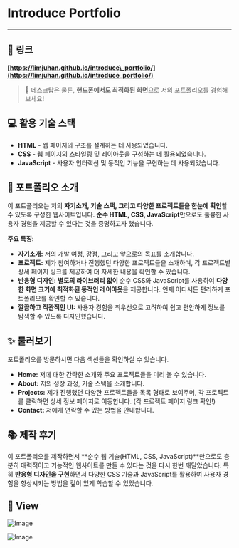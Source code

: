 # Introduce Portfolio

---

## 🔗 링크

**[https://limjuhan.github.io/introduce\_portfolio/](https://limjuhan.github.io/introduce_portfolio/)**

> 📱 데스크탑은 물론, **핸드폰에서도 최적화된 화면**으로 저의 포트폴리오를 경험해 보세요!

## 💻 활용 기술 스택

* **HTML** - 웹 페이지의 구조를 설계하는 데 사용되었습니다.
* **CSS** - 웹 페이지의 스타일링 및 레이아웃을 구성하는 데 활용되었습니다.
* **JavaScript** - 사용자 인터랙션 및 동적인 기능을 구현하는 데 사용되었습니다.

## 🚀 포트폴리오 소개

이 포트폴리오는 저의 **자기소개, 기술 스택, 그리고 다양한 프로젝트들을 한눈에 확인**할 수 있도록 구성한 웹사이트입니다.
**순수 HTML, CSS, JavaScript**만으로도 훌륭한 사용자 경험을 제공할 수 있다는 것을 증명하고자 했습니다.

**주요 특징:**

* **자기소개:** 저의 개발 여정, 강점, 그리고 앞으로의 목표를 소개합니다.
* **프로젝트:** 제가 참여하거나 진행했던 다양한 프로젝트들을 소개하며, 각 프로젝트별 상세 페이지 링크를 제공하여 더 자세한 내용을 확인할 수 있습니다.
* **반응형 디자인:** **별도의 라이브러리 없이** 순수 CSS와 JavaScript를 사용하여 **다양한 화면 크기에 최적화된 동적인 레이아웃**을 제공합니다. 언제 어디서든 편리하게 포트폴리오를 확인할 수 있습니다.
* **깔끔하고 직관적인 UI:** 사용자 경험을 최우선으로 고려하여 쉽고 편안하게 정보를 탐색할 수 있도록 디자인했습니다.

## ✨ 둘러보기

포트폴리오를 방문하시면 다음 섹션들을 확인하실 수 있습니다.

* **Home:** 저에 대한 간략한 소개와 주요 프로젝트들을 미리 볼 수 있습니다.
* **About:** 저의 성장 과정, 기술 스택을 소개합니다.
* **Projects:** 제가 진행했던 다양한 프로젝트들을 목록 형태로 보여주며, 각 프로젝트를 클릭하면 상세 정보 페이지로 이동합니다. (각 프로젝트 페이지 링크 확인!)
* **Contact:** 저에게 연락할 수 있는 방법을 안내합니다.

## 📚 제작 후기

이 포트폴리오를 제작하면서 **순수 웹 기술(HTML, CSS, JavaScript)**만으로도 충분히 매력적이고 기능적인 웹사이트를 만들 수 있다는 것을 다시 한번 깨달았습니다. 특히 **반응형 디자인을 구현**하면서 다양한 CSS 기술과 JavaScript를 활용하여 사용자 경험을 향상시키는 방법을 깊이 있게 학습할 수 있었습니다.


## 📸 View

![Image](https://github.com/user-attachments/assets/2bb0cf30-5fc2-4554-8b73-15daa7ca8ae4)

![Image](https://github.com/user-attachments/assets/ea83fbca-13f8-4e07-86fd-2f4ed66eb4a7)
